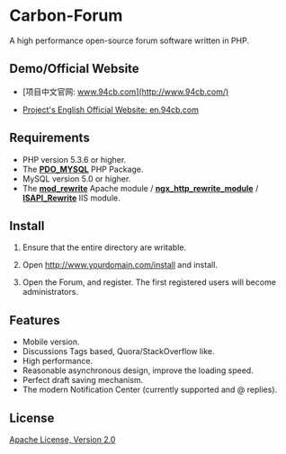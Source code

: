 Carbon-Forum
============

A high performance open-source forum software written in PHP.

Demo/Official Website
------------

* [项目中文官网: www.94cb.com](http://www.94cb.com/)

* [Project's English Official Website: en.94cb.com](http://en.94cb.com/)

Requirements
------------
* PHP version 5.3.6 or higher.
* The [__PDO_MYSQL__](http://php.net/manual/en/ref.pdo-mysql.php) PHP Package.
* MySQL version 5.0 or higher.
* The [__mod_rewrite__](http://httpd.apache.org/docs/2.2/mod/mod_rewrite.html) Apache module / [__ngx_http_rewrite_module__](https://github.com/lincanbin/Carbon-Forum/blob/master/nginx.conf) / [__ISAPI_Rewrite__](http://www.helicontech.com/isapi_rewrite/) IIS module. 

Install
------------

1. Ensure that the entire directory are writable.

2. Open http://www.yourdomain.com/install and install.

3. Open the Forum, and register. The first registered users will become administrators. 

Features
------------
* Mobile version.
* Discussions Tags based, Quora/StackOverflow like.
* High performance. 
* Reasonable asynchronous design, improve the loading speed. 
* Perfect draft saving mechanism. 
* The modern Notification Center (currently supported and @ replies). 


License
------------

[Apache License, Version 2.0](http://www.apache.org/licenses/LICENSE-2.0)